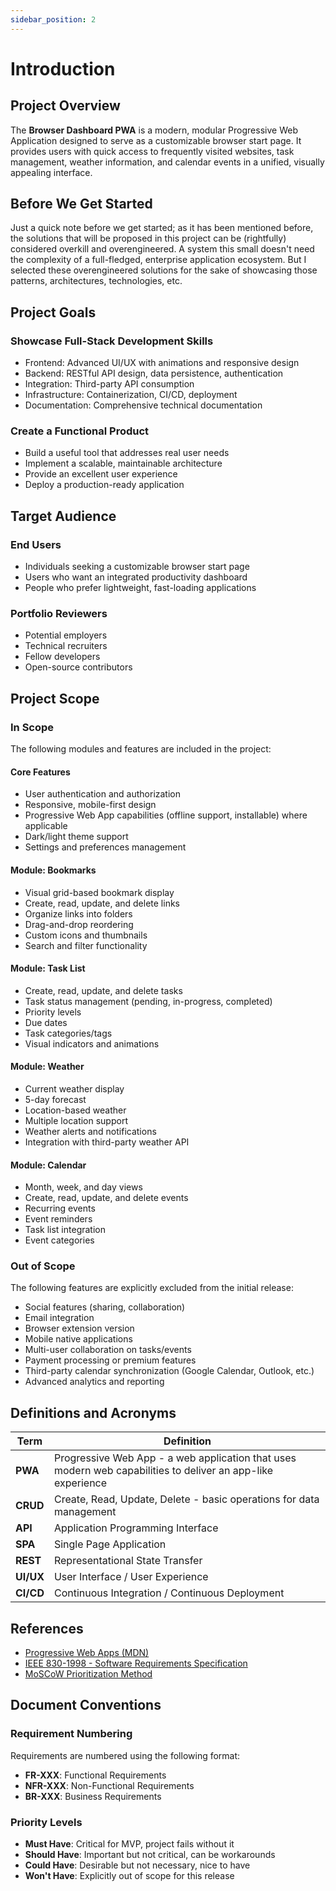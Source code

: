 ```yaml
---
sidebar_position: 2
---
```


# Introduction

## Project Overview

The **Browser Dashboard PWA** is a modern, modular Progressive Web Application designed to serve as a customizable
browser start page. It provides users with quick access to frequently visited websites, task management, weather
information, and calendar events in a unified, visually appealing interface.

## Before We Get Started

Just a quick note before we get started; as it has been mentioned before, the solutions that will be proposed in this
project can be (rightfully) considered overkill and overengineered. A system this small doesn't need the complexity of a
full-fledged, enterprise application ecosystem. But I selected these overengineered solutions for the sake of showcasing
those patterns, architectures, technologies, etc.

## Project Goals

### Showcase Full-Stack Development Skills

- Frontend: Advanced UI/UX with animations and responsive design
- Backend: RESTful API design, data persistence, authentication
- Integration: Third-party API consumption
- Infrastructure: Containerization, CI/CD, deployment
- Documentation: Comprehensive technical documentation

### Create a Functional Product

- Build a useful tool that addresses real user needs
- Implement a scalable, maintainable architecture
- Provide an excellent user experience
- Deploy a production-ready application

## Target Audience

### End Users

- Individuals seeking a customizable browser start page
- Users who want an integrated productivity dashboard
- People who prefer lightweight, fast-loading applications

### Portfolio Reviewers

- Potential employers
- Technical recruiters
- Fellow developers
- Open-source contributors

## Project Scope

### In Scope

The following modules and features are included in the project:

#### Core Features

- User authentication and authorization
- Responsive, mobile-first design
- Progressive Web App capabilities (offline support, installable) where applicable
- Dark/light theme support
- Settings and preferences management

#### Module: Bookmarks

- Visual grid-based bookmark display
- Create, read, update, and delete links
- Organize links into folders
- Drag-and-drop reordering
- Custom icons and thumbnails
- Search and filter functionality

#### Module: Task List

- Create, read, update, and delete tasks
- Task status management (pending, in-progress, completed)
- Priority levels
- Due dates
- Task categories/tags
- Visual indicators and animations

#### Module: Weather

- Current weather display
- 5-day forecast
- Location-based weather
- Multiple location support
- Weather alerts and notifications
- Integration with third-party weather API

#### Module: Calendar

- Month, week, and day views
- Create, read, update, and delete events
- Recurring events
- Event reminders
- Task list integration
- Event categories

### Out of Scope

The following features are explicitly excluded from the initial release:

- Social features (sharing, collaboration)
- Email integration
- Browser extension version
- Mobile native applications
- Multi-user collaboration on tasks/events
- Payment processing or premium features
- Third-party calendar synchronization (Google Calendar, Outlook, etc.)
- Advanced analytics and reporting

## Definitions and Acronyms

| Term      | Definition                                                                                                  |
|-----------|-------------------------------------------------------------------------------------------------------------|
| **PWA**   | Progressive Web App - a web application that uses modern web capabilities to deliver an app-like experience |
| **CRUD**  | Create, Read, Update, Delete - basic operations for data management                                         |
| **API**   | Application Programming Interface                                                                           |
| **SPA**   | Single Page Application                                                                                     |
| **REST**  | Representational State Transfer                                                                             |
| **UI/UX** | User Interface / User Experience                                                                            |
| **CI/CD** | Continuous Integration / Continuous Deployment                                                              |

## References

- [Progressive Web Apps (MDN)](https://developer.mozilla.org/en-US/docs/Web/Progressive_web_apps)
- [IEEE 830-1998 - Software Requirements Specification](https://standards.ieee.org/standard/830-1998.html)
- [MoSCoW Prioritization Method](https://en.wikipedia.org/wiki/MoSCoW_method)

## Document Conventions

### Requirement Numbering

Requirements are numbered using the following format:

- **FR-XXX**: Functional Requirements
- **NFR-XXX**: Non-Functional Requirements
- **BR-XXX**: Business Requirements

### Priority Levels

- **Must Have**: Critical for MVP, project fails without it
- **Should Have**: Important but not critical, can be workarounds
- **Could Have**: Desirable but not necessary, nice to have
- **Won't Have**: Explicitly out of scope for this release

